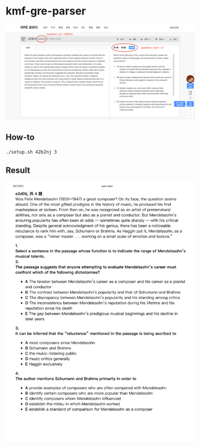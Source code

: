 # kmf-gre-parser

![img](img.png)

## How-to
    ./setup.sh 42b2nj 3

## Result
![img](gre-print.png)
